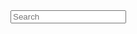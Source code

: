<!DOCTYPE html>
<html>
  <head>
    <meta name="viewport" content="width=device-width, intial-scale=1.0">
    <link rel="stylesheet" href="style.css">
  </head>
  
  <body>
    <div class="searchbox">
      <form>
        <input type="text" placeholder="Search">
      </form>
    </div>
  </body>
</html>
